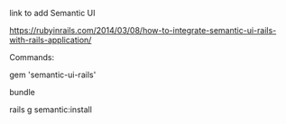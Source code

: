 
link to add Semantic UI

https://rubyinrails.com/2014/03/08/how-to-integrate-semantic-ui-rails-with-rails-application/

Commands:

gem 'semantic-ui-rails'

bundle

rails g semantic:install